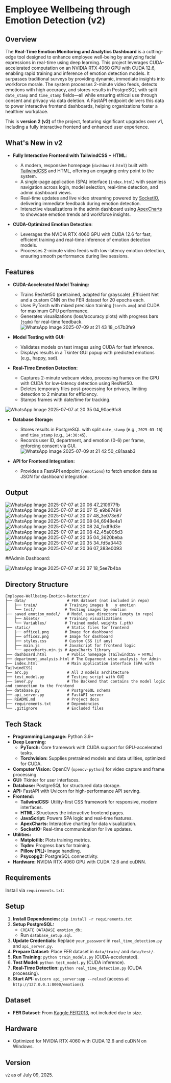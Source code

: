 # Employee Wellbeing through Emotion Detection (v2)

## Overview
The **Real-Time Emotion Monitoring and Analytics Dashboard** is a cutting-edge tool designed to enhance employee well-being by analyzing facial expressions in real-time using deep learning. This project leverages CUDA-accelerated computation on an NVIDIA RTX 4060 GPU with CUDA 12.6, enabling rapid training and inference of emotion detection models. It surpasses traditional surveys by providing dynamic, immediate insights into workforce morale. The system processes 2-minute video feeds, detects emotions with high accuracy, and stores results in PostgreSQL with split `date_stamp` and `time_stamp` fields—all while ensuring ethical use through consent and privacy via data deletion. A FastAPI endpoint delivers this data to power interactive frontend dashboards, helping organizations foster a healthier workplace.

This is **version 2 (v2)** of the project, featuring significant upgrades over v1, including a fully interactive frontend and enhanced user experience.

## What's New in v2
- **Fully Interactive Frontend with TailwindCSS + HTML**:
  - A modern, responsive homepage (`dashboard.html`) built with [TailwindCSS](https://tailwindcss.com/) and HTML, offering an engaging entry point to the system.
  - A single-page application (SPA) interface (`index.html`) with seamless navigation across login, model selection, real-time detection, and admin dashboard views.
  - Real-time updates and live video streaming powered by [SocketIO](https://socket.io/), delivering immediate feedback during emotion detection.
  - Interactive visualizations in the admin dashboard using [ApexCharts](https://apexcharts.com/) to showcase emotion trends and workforce insights.

- **CUDA-Optimized Emotion Detection**:
  - Leverages the NVIDIA RTX 4060 GPU with CUDA 12.6 for fast, efficient training and real-time inference of emotion detection models.
  - Processes 2-minute video feeds with low-latency emotion detection, ensuring smooth performance during live sessions.

## Features
- **CUDA-Accelerated Model Training:**
  - Trains ResNet50 (pretrained, adapted for grayscale) ,Efficient Net and a  custom CNN on the FER dataset for 20 epochs each.
  - Uses PyTorch with mixed precision training (`torch.amp`) and CUDA for maximum GPU performance.
  - Generates visualizations (loss/accuracy plots) with progress bars (`tqdm`) for real-time feedback.
![WhatsApp Image 2025-07-09 at 21 43 18_c47b3fe9](https://github.com/user-attachments/assets/d3be6b8f-9b25-4f38-a088-1189e48bc7af)


- **Model Testing with GUI:**
  - Validates models on test images using CUDA for fast inference.
  - Displays results in a Tkinter GUI popup with predicted emotions (e.g., happy, sad).


- **Real-Time Emotion Detection:**
  - Captures 2-minute webcam video, processing frames on the GPU with CUDA for low-latency detection using ResNet50.
  - Deletes temporary files post-processing for privacy, limiting detection to 2 minutes for efficiency.
  - Stamps frames with date/time for tracking.

![WhatsApp Image 2025-07-07 at 20 35 04_90ae9fc8](https://github.com/user-attachments/assets/937e6ab6-d23f-41ba-8892-afdf2f548fb7)


- **Database Storage:**
  - Stores results in PostgreSQL with split `date_stamp` (e.g., `2025-03-18`) and `time_stamp` (e.g., `14:30:45`).
  - Records user ID, department, and emotion (0-6) per frame, enforcing consent via GUI.
![WhatsApp Image 2025-07-09 at 21 42 50_c81aaab3](https://github.com/user-attachments/assets/c0215a70-7651-4038-a9a2-9c439c166e51)

- **API for Frontend Integration:**
  - Provides a FastAPI endpoint (`/emotions`) to fetch emotion data as JSON for dashboard integration.
 
## Output 

![WhatsApp Image 2025-07-07 at 20 06 47_210977fb](https://github.com/user-attachments/assets/62e66e9a-ac33-41a9-9f98-49162935f4f2)
![WhatsApp Image 2025-07-07 at 20 07 15_e9b87494](https://github.com/user-attachments/assets/23d3f03f-b2af-4bc3-b8ce-2782a3f0adb9)
![WhatsApp Image 2025-07-07 at 20 07 48_3e073e87](https://github.com/user-attachments/assets/d4621840-e079-4c88-8c3e-c96b1b48d5f2)
![WhatsApp Image 2025-07-07 at 20 08 04_6948e4a1](https://github.com/user-attachments/assets/cd5178f8-5c64-4767-bb58-96f85ac64d3b)
![WhatsApp Image 2025-07-07 at 20 08 24_fcdf9d3e](https://github.com/user-attachments/assets/22cadc2f-ad41-46ef-9381-eb4e830e17f4)
![WhatsApp Image 2025-07-07 at 20 08 42_45a005d3](https://github.com/user-attachments/assets/ebc76dd3-f9b1-4e81-9592-45b9c36ed1fb)
![WhatsApp Image 2025-07-07 at 20 35 04_3620beba](https://github.com/user-attachments/assets/ea494970-8f29-4ed7-be89-1789e877cfa7)
![WhatsApp Image 2025-07-07 at 20 35 34_fd5a3443](https://github.com/user-attachments/assets/24a2ea49-c5c5-479b-8735-29bd4212b2b5)
![WhatsApp Image 2025-07-07 at 20 36 07_383e0093](https://github.com/user-attachments/assets/169bdf83-f704-45a2-bd24-bf31edb502dc)

##Admin Dashboard:

![WhatsApp Image 2025-07-07 at 20 37 18_5ee7b4ba](https://github.com/user-attachments/assets/832ac41a-fc96-4f25-86bc-4fe9d4a130df)


## Directory Structure

```
Employee-Wellbeing-Emotion-Detection/
├── data/                  # FER dataset (not included in repo)
│   ├── train/            # Training images b   y emotion
│   └── test/             # Testing images by emotion
├── saved_emotion_model/   # Model save directory (empty in repo)
│   ├── Assets/           # Training visualizations
│   └── Variables/        # Trained model weights (.pth)
├── static/                # Static files for frontend
│   ├── office1.png       # Image for dashboard
│   ├── office2.png       # Image for dashboard
│   ├── styles.css        # Custom CSS (if any)
│   ├── main.js           # JavaScript for frontend logic
│   └── apexcharts.min.js # ApexCharts library
├── dashboard.html         # Public homepage (TailwindCSS + HTML)
├── department_analysis.html # The Deparment wise analysis for Admin 
├── index.html             # Main application interface (SPA with TailwindCSS)
├── arc.py                 # All 3 models architecture 
├── test_model.py          # Testing script with GUI
├── Sever.py               # The Backend that contains the model logic and connection to the frontend 
├── database.py            # PostgreSQL schema
├── api_server.py          # FastAPI server
├── README.md              # Project docs
├── requirements.txt       # Dependencies
└── .gitignore             # Excluded files
```

## Tech Stack
- **Programming Language:** Python 3.9+
- **Deep Learning:**
  - **PyTorch:** Core framework with CUDA support for GPU-accelerated tasks.
  - **Torchvision:** Supplies pretrained models and data utilities, optimized for CUDA.
- **Computer Vision:** OpenCV (`opencv-python`) for video capture and frame processing.
- **GUI:** Tkinter for user interfaces.
- **Database:** PostgreSQL for structured data storage.
- **API:** FastAPI with Uvicorn for high-performance API serving.
- **Frontend:**
  - **TailwindCSS:** Utility-first CSS framework for responsive, modern interfaces.
  - **HTML:** Structures the interactive frontend pages.
  - **JavaScript:** Powers SPA logic and real-time features.
  - **ApexCharts:** Interactive charting for data visualization.
  - **SocketIO:** Real-time communication for live updates.
- **Utilities:**
  - **Matplotlib:** Plots training metrics.
  - **Tqdm:** Progress bars for training.
  - **Pillow (PIL):** Image handling.
  - **Psycopg2:** PostgreSQL connectivity.
- **Hardware:** NVIDIA RTX 4060 GPU with CUDA 12.6 and cuDNN.

## Requirements
Install via `requirements.txt`:

## Setup
1. **Install Dependencies:** `pip install -r requirements.txt`
2. **Setup PostgreSQL:**
   - `CREATE DATABASE emotion_db;`
   - Run `database_setup.sql`.
3. **Update Credentials:** Replace `your_password` in `real_time_detection.py` and `api_server.py`.
4. **Prepare Dataset:** Place FER dataset in `data/train/` and `data/test/`.
5. **Run Training:** `python train_models.py` (CUDA-accelerated).
6. **Test Model:** `python test_model.py` (CUDA inference).
7. **Real-Time Detection:** `python real_time_detection.py` (CUDA processing).
8. **Start API:** `uvicorn api_server:app --reload` (access at `http://127.0.0.1:8000/emotions`).

## Dataset
- **FER Dataset:** From [Kaggle FER2013](https://www.kaggle.com/datasets/msambare/fer2013), not included due to size.

## Hardware
- Optimized for NVIDIA RTX 4060 with CUDA 12.6 and cuDNN on Windows.

## Version
`v2` as of July 09, 2025.
